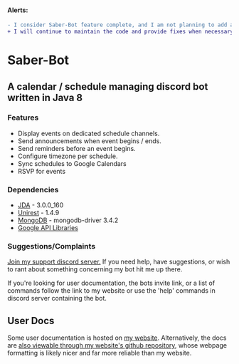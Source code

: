 #### Alerts:
```diff
- I consider Saber-Bot feature complete, and I am not planning to add additional features in the near future.
+ I will continue to maintain the code and provide fixes when necessary.
```

# Saber-Bot

## A calendar / schedule managing discord bot written in Java 8

### Features
+ Display events on dedicated schedule channels.
+ Send announcements when event begins / ends.
+ Send reminders before an event begins.
+ Configure timezone per schedule.
+ Sync schedules to Google Calendars
+ RSVP for events

### Dependencies

+ [JDA](https://github.com/DV8FromTheWorld/JDA) - 3.0.0_160
+ [Unirest](https://github.com/Mashape/unirest-java) - 1.4.9
+ [MongoDB]() - mongodb-driver 3.4.2
+ [Google API Libraries]()

### Suggestions/Complaints

[Join my support discord server.](https://discord.gg/ZQZnXsC) If you need help, have suggestions, or wish to rant about something concerning my bot hit me up there.

If you're looking for user documentation, the bots invite link, or a list of commands follow the link to my website or use the 'help' commands in discord server containing the bot.

## User Docs

Some user documentation is hosted on [my website](https://nmathe.ws/bots/saber).  Alternatively, the docs are [also viewable through my website's github repository](https://github.com/notem/nmathe.ws-content/blob/master/bots/saber/index.md), whose webpage formatting is likely nicer and far more reliable than my website.
